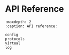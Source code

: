 # API Reference

```{toctree}
:maxdepth: 2
:caption: API reference:

config
protocols
virtual
log
```
